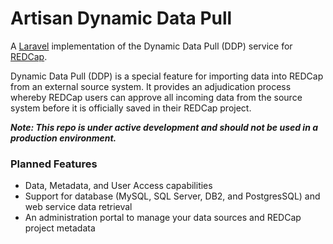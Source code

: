 # Artisan Dynamic Data Pull
A [Laravel](https://laravel.com/) implementation of the Dynamic Data Pull (DDP) service for [REDCap](https://www.project-redcap.org/). 

Dynamic Data Pull (DDP) is a special feature for importing data into REDCap from an external source system. It provides an adjudication process whereby REDCap users can approve all incoming data from the source system before it is officially saved in their REDCap project.

***Note: This repo is under active development and should not be used in a production environment.***

### Planned Features
- Data, Metadata, and User Access capabilities
- Support for database (MySQL, SQL Server, DB2, and PostgresSQL) and web service data retrieval
- An administration portal to manage your data sources and REDCap project metadata

